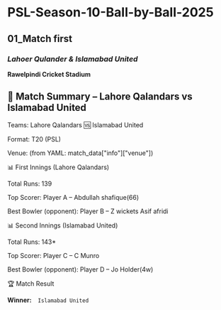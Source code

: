 # PSL-Season-10-Ball-by-Ball-2025
## **01_Match first**
### *Lahoer Qulander & Islamabad United*
**Rawelpindi Cricket Stadium**


 ## 🏏 Match Summary – Lahore Qalandars vs Islamabad United

Teams: Lahore Qalandars 🆚 Islamabad United

Format: T20 (PSL)

Venue: (from YAML: match_data["info"]["venue"])

📊 First Innings (Lahore Qalandars)

Total Runs: 139

Top Scorer: Player A – Abdullah shafique(66)

Best Bowler (opponent): Player B – Z wickets Asif afridi 

📊 Second Innings (Islamabad United)

Total Runs: 143*

Top Scorer: Player C – C Munro 

Best Bowler (opponent): Player D – Jo Holder(4w)

🏆 Match Result

**Winner:**`  Islamabad United`
